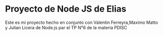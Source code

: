 # Proyecto de Node JS de Elias
Este es mi proyecto hecho en conjunto con Valentin Ferreyra,Maximo Matto y Julian Licera de Node.js par el TP N°6 de la materia PDISC
